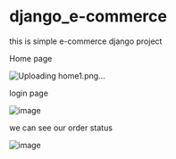# django_e-commerce
this is simple e-commerce django project 

Home page

![Uploading home1.png…]()


login page 

![image](https://github.com/LIMON-714/django_e-commerce/assets/81027586/0de50baf-c9df-44b2-968b-0bec86f0a79e)

we can see our order status

![image](https://github.com/LIMON-714/django_e-commerce/assets/81027586/42e4e0e7-cc36-419a-af59-f2dd5809e32b)


